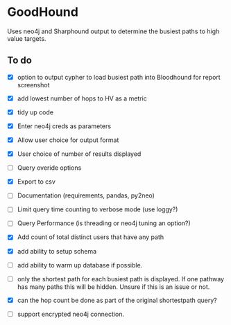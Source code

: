 # GoodHound
Uses neo4j and Sharphound output to determine the busiest paths to high value targets.

## To do
- [x] option to output cypher to load busiest path into Bloodhound for report screenshot
- [x] add lowest number of hops to HV as a metric
- [x] tidy up code
- [x] Enter neo4j creds as parameters
- [x] Allow user choice for output format
- [x] User choice of number of results displayed
- [ ] Query overide options
- [x] Export to csv
- [ ] Documentation (requirements, pandas, py2neo)
- [ ] Limit query time counting to verbose mode (use loggy?)
- [ ] Query Performance (is threading or neo4j tuning an option?)
- [x] Add count of total distinct users that have any path
- [x] add ability to setup schema
- [ ] add ability to warm up database if possible.
- [ ] only the shortest path for each busiest path is displayed. If one pathway has many paths this will be hidden. Unsure if this is an issue or not.
- [x] can the hop count be done as part of the original shortestpath query?
- [ ] support encrypted neo4j connection.

